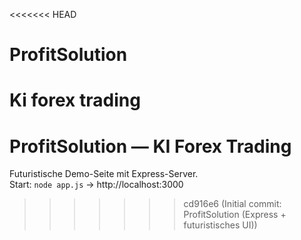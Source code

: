 <<<<<<< HEAD
# ProfitSolution
Ki forex trading
=======
# ProfitSolution — KI Forex Trading
Futuristische Demo-Seite mit Express-Server.  
Start: `node app.js` → http://localhost:3000
>>>>>>> cd916e6 (Initial commit: ProfitSolution (Express + futuristisches UI))
